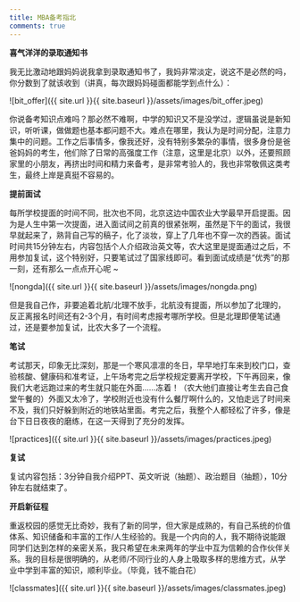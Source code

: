 ```yaml
---
title: MBA备考指北
comments: true
---
```


**喜气洋洋的录取通知书**

我无比激动地跟妈妈说我拿到录取通知书了，我妈非常淡定，说这不是必然的吗，你分数到了就该收到（讲真，每次跟妈妈碰面都能学到点什么）：

![bit_offer]({{ site.url }}{{ site.baseurl }}/assets/images/bit_offer.jpeg)

你说备考知识点难吗？那必然不难啊，中学的知识又不是没学过，逻辑虽说是新知识，听听课，做做题也基本都问题不大。难点在哪里，我认为是时间分配，注意力集中的问题。工作之后事情多，像我还好，没有特别多繁杂的事情，很多身份是爸爸妈妈的考生，他们除了日常的高强度工作（注意，这里是北京）以外，还要照顾家里的小朋友，再挤出时间和精力来备考，是非常考验人的，我也非常敬佩这类考生，最终上岸是真挺不容易的。


**提前面试**

每所学校提面的时间不同，批次也不同，北京这边中国农业大学最早开启提面。因为是人生中第一次提面，进入面试间之前真的很紧张啊，虽然是下午的面试，我很早就起来了，熟背自己写的稿子，化了淡妆，穿上了几年也不穿一次的西装。面试时间共15分钟左右，内容包括个人介绍政治英文等，农大这里是提面通过之后，不用参加复试，这个特别好，只要笔试过了国家线即可。看到面试成绩是“优秀”的那一刻，还有那么一点点开心呢 ~

![nongda]({{ site.url }}{{ site.baseurl }}/assets/images/nongda.png)

但是我自己作，非要追着北航/北理不放手，北航没有提面，所以参加了北理的，反正离报名时间还有2-3个月，有时间考虑报考哪所学校。但是北理即便笔试通过，还是要参加复试，比农大多了一个流程。

**笔试**

考试那天，印象无比深刻，那是一个寒风凛凛的冬日，早早地打车来到校门口，查验核酸、健康码和准考证，上午场考完之后学校规定要离开学校，下午再回来，像我们大老远跑过来的考生就只能在外面……冻着！（农大他们直接让考生去自己食堂午餐的）外面又太冷了，学校附近也没有什么餐厅啊什么的，又怕走远了时间来不及，我们只好躲到附近的地铁站里面。考完之后，我整个人都轻松了许多，像是台下日日夜夜的磨练，在这一天得到了充分的发挥。

![practices]({{ site.url }}{{ site.baseurl }}/assets/images/practices.jpeg)

**复试**

复试内容包括：3分钟自我介绍PPT、英文听说（抽题）、政治题目（抽题），10分钟左右就结束了。


**开启新征程**

重返校园的感觉无比奇妙，我有了新的同学，但大家是成熟的，有自己系统的价值体系、知识储备和丰富的工作/人生经验的。我是一个内向的人，我不期待说能跟同学们达到怎样的亲密关系，我只希望在未来两年的学业中互为信赖的合作伙伴关系。我的目标是很明确的，从老师/不同行业的人身上吸取多样的思维方式，从学业中学到丰富的知识，顺利毕业。（毕竟，钱不能白花）

![classmates]({{ site.url }}{{ site.baseurl }}/assets/images/classmates.jpeg)